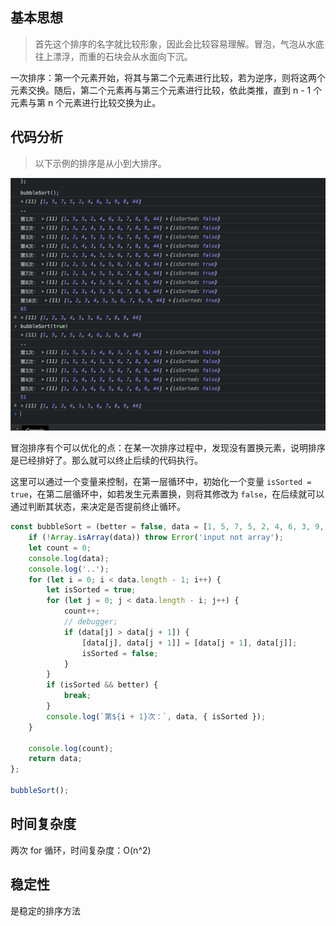## 基本思想

> 首先这个排序的名字就比较形象，因此会比较容易理解。冒泡，气泡从水底往上漂浮，而重的石块会从水面向下沉。

一次排序：第一个元素开始，将其与第二个元素进行比较，若为逆序，则将这两个元素交换。随后，第二个元素再与第三个元素进行比较，依此类推，直到 n - 1 个元素与第 n 个元素进行比较交换为止。

## 代码分析

> 以下示例的排序是从小到大排序。

![](https://raw.githubusercontent.com/bran-nie/bran-nie.github.io/images/images/blog/sort_bubbleSort.png)

冒泡排序有个可以优化的点：在某一次排序过程中，发现没有置换元素，说明排序是已经排好了。那么就可以终止后续的代码执行。

这里可以通过一个变量来控制，在第一层循环中，初始化一个变量 `isSorted = true`，在第二层循环中，如若发生元素置换，则将其修改为 `false`，在后续就可以通过判断其状态，来决定是否提前终止循环。

```javascript
const bubbleSort = (better = false, data = [1, 5, 7, 5, 2, 4, 6, 3, 9, 8, 44]) => {
    if (!Array.isArray(data)) throw Error('input not array');
    let count = 0;
    console.log(data);
    console.log('..');
    for (let i = 0; i < data.length - 1; i++) {
        let isSorted = true;
        for (let j = 0; j < data.length - i; j++) {
            count++;
            // debugger;
            if (data[j] > data[j + 1]) {
                [data[j], data[j + 1]] = [data[j + 1], data[j]];
                isSorted = false;
            }
        }
        if (isSorted && better) {
            break;
        }
        console.log(`第${i + 1}次：`, data, { isSorted });
    }

    console.log(count);
    return data;
};

bubbleSort();
```

## 时间复杂度

两次 for 循环，时间复杂度：O(n^2)

## 稳定性

是稳定的排序方法
